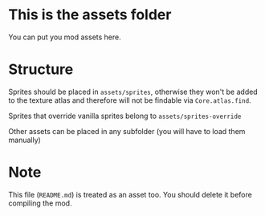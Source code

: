 # This is the assets folder
You can put you mod assets here.

# Structure
Sprites should be placed in `assets/sprites`, otherwise they won't be added to the texture atlas
and therefore will not be findable via `Core.atlas.find`.

Sprites that override vanilla sprites belong to `assets/sprites-override`

Other assets can be placed in any subfolder (you will have to load them manually)

# Note
This file (`README.md`) is treated as an asset too. You should delete it before compiling the mod.